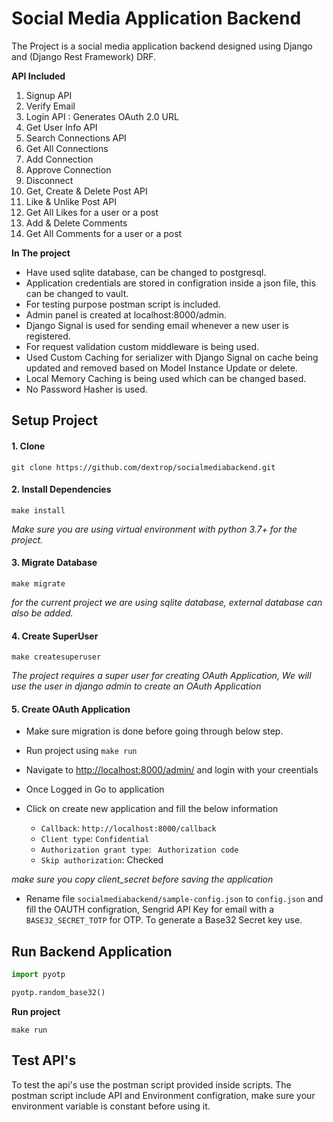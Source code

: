# Social Media Application Backend

The Project is a social media application backend designed using Django and (Django Rest Framework) DRF.

**API Included**

1. Signup API
2. Verify Email
3. Login API : Generates OAuth 2.0 URL
4. Get User Info API
5. Search Connections API
6. Get All Connections
7. Add Connection
8. Approve Connection
9. Disconnect
10. Get, Create & Delete Post API
11. Like & Unlike Post API
12. Get All Likes for a user or a post
13. Add & Delete Comments 
14. Get All Comments for a user or a post

**In The project**

- Have used sqlite database, can be changed to postgresql.
- Application credentials are stored in configration inside a json file, this can be changed to vault.
- For testing purpose postman script is included.
- Admin panel is created at localhost:8000/admin.
- Django Signal is used for sending email whenever a new user is registered.
- For request validation custom middleware is being used. 
- Used Custom Caching for serializer with Django Signal on cache being updated and removed based on Model Instance Update or delete.
- Local Memory Caching is being used which can be changed based.
- No Password Hasher is used.

## Setup Project

#### 1. Clone

```shell
git clone https://github.com/dextrop/socialmediabackend.git
```

#### 2. Install Dependencies

```shell
make install
```
*Make sure you are using virtual environment with python 3.7+ for the project.*


#### 3. Migrate Database

```shell
make migrate
```

*for the current project we are using sqlite database, external database can also be added.*


#### 4. Create SuperUser

```shell
make createsuperuser
```

*The project requires a super user for creating OAuth Application, We will use the user in django admin to create an OAuth Application*

#### 5. Create OAuth Application

- Make sure migration is done before going through below step.
- Run project using `make run`
- Navigate to [http://localhost:8000/admin/](http://localhost:8000/admin/) and login with your creentials

- Once Logged in Go to application

- Click on create new application and fill the below information
  - `Callback`: `http://localhost:8000/callback`
  - `Client type`: `Confidential`
  - `Authorization grant type`: ` Authorization code`
  - `Skip authorization`: Checked

*make sure you copy client_secret before saving the application*

- Rename file `socialmediabackend/sample-config.json` to `config.json` and fill the OAUTH configration, Sengrid API Key for email with a `BASE32_SECRET_TOTP` for OTP. 
To generate a Base32 Secret key use.

## Run Backend Application

```python
import pyotp

pyotp.random_base32()

```

**Run project**

```shell
make run
```

## Test API's

To test the api's use the postman script provided inside scripts. The postman script include API and Environment configration, make sure your environment variable is constant before using it.